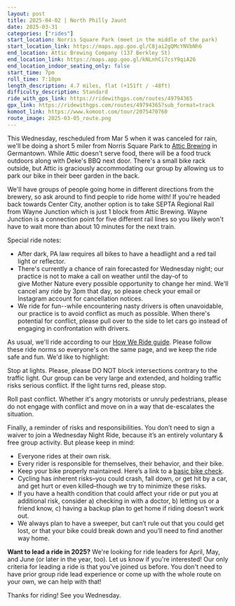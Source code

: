 ```yaml
---
layout: post
title: 2025-04-02 | North Philly Jaunt
date: 2025-03-31
categories: ["rides"]
start_location: Norris Square Park (meet in the middle of the park)
start_location_link: https://maps.app.goo.gl/C8jai2gQMcYNVbNh6
end_location: Attic Brewing Company (137 Berkley St)  
end_location_link: https://maps.app.goo.gl/kNLnhCi7csY9qiA26
end_location_indoor_seating_only: false
start_time: 7pm
roll_time: 7:10pm
length_description: 4.7 miles, flat (+151ft / -48ft)  
difficulty_description: Standard
ride_with_gps_link: https://ridewithgps.com/routes/49794365
gpx_link: https://ridewithgps.com/routes/49794365?sub_format=track
komoot_link: https://www.komoot.com/tour/2075470760
route_image: 2025-03-05_route.png
---
```


This Wednesday, rescheduled from Mar 5 when it was canceled for rain, we'll be doing a short 5 miler from Norris Square Park to [Attic Brewing](https://www.atticbrewing.com/) in Germantown. While Attic doesn't serve food, there will be a food truck outdoors along with Deke's BBQ next door. There's a small bike rack outside, but Attic is graciously accommodating our group by allowing us to park our bike in their beer garden in the back. 

We'll have groups of people going home in different directions from the brewery, so ask around to find people to ride home with! If you're headed back towards Center City, another option is to take SEPTA Regional Rail from Wayne Junction which is just 1 block from Attic Brewing. Wayne Junction is a connection point for five different rail lines so you likely won't have to wait more than about 10 minutes for the next train. 

Special ride notes:

* After dark, PA law requires all bikes to have a headlight and a red tail light or reflector. 
* There's currently a chance of rain forecasted for Wednesday night; our practice is not to make a call on weather until the day-of to give Mother Nature every possible opportunity to change her mind. We'll cancel any ride by 3pm that day, so please check your email or Instagram account for cancellation notices.
* We ride for fun--while encountering nasty drivers is often unavoidable, our practice is to avoid conflict as much as possible. When there's potential for conflict, please pull over to the side to let cars go instead of engaging in confrontation with drivers. 

As usual, we'll ride according to our [How We Ride guide](/how-we-ride). Please follow these ride norms so everyone's on the same page, and we keep the ride safe and fun. We'd like to highlight:

Stop at lights. Please, please DO NOT block intersections contrary to the traffic light. Our group can be very large and extended, and holding traffic risks serious conflict. If the light turns red, please stop.

Roll past conflict. Whether it's angry motorists or unruly pedestrians, please do not engage with conflict and move on in a way that de-escalates the situation.

Finally, a reminder of risks and responsibilities. You don’t need to sign a waiver to join a Wednesday Night Ride, because it’s an entirely voluntary & free group activity. But please keep in mind:

* Everyone rides at their own risk.
* Every rider is responsible for themselves, their behavior, and their bike.
* Keep your bike properly maintained. Here’s a link to a [basic bike check](https://bikepgh.org/2017/03/09/bike-video-abc-quick-check/).
* Cycling has inherent risks–you could crash, fall down, or get hit by a car, and get hurt or even killed–though we try to minimize these risks.
* If you have a health condition that could affect your ride or put you at additional risk, consider a) checking in with a doctor, b) letting us or a friend know, c) having a backup plan to get home if riding doesn’t work out.
* We always plan to have a sweeper, but can’t rule out that you could get lost, or that your bike could break down and you’ll need to find another way home.

**Want to lead a ride in 2025?** We're looking for ride leaders for April, May, and June (or later in the year, too). Let us know if you're interested! Our only criteria for leading a ride is that you've joined us before. You don't need to have prior group ride lead experience or come up with the whole route on your own, we can help with that!

Thanks for riding! See you Wednesday.
